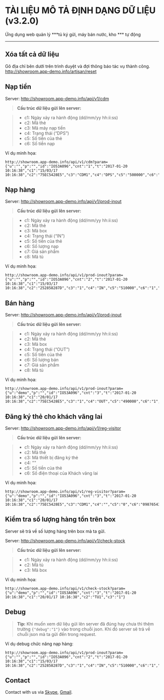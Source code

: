 TÀI LIỆU MÔ TẢ ĐỊNH DẠNG DỮ LIỆU (v3.2.0)
===================

Ứng dụng web quản lý ***tủ ký gửi, máy bán nước, kho *** tự động

----------


Xóa tất cả dữ liệu
-------------

Gõ địa chỉ bên dưới trên trình duyệt và đợi thông báo tác vụ thành công.
http://showroom.app-demo.info/artisan/reset

Nạp tiền 
-------------

Server: http://showroom.app-demo.info/api/v1/cdm

> **Cấu trúc dữ liệu gửi lên server:**

> - c1: Ngày xảy ra hành động (dd/mm/yy hh:ii:ss)
> - c2: Mã thẻ
> - c3: Mã máy nạp tiền
> - c4: Trạng thái (“DPS”)
> - c5: Số tiền của thẻ
> - c6: Số tiền nạp


Ví dụ minh họa:
```
http://showroom.app-demo.info/api/v1/cdm?param={"u":"","p":"","id":"IO53A096","cnt":"1","t":"2017-01-20 10:16:38","c1":"15/03/17 10:16:38","c2":"75EC5428E5","c3":"CDM1","c4":"DPS","c5":"500000","c6":"500000"}
```

Nạp hàng
-------------

Server: http://showroom.app-demo.info/api/v1/prod-inout

> **Cấu trúc dữ liệu gửi lên server:**

> - c1: Ngày xảy ra hành động (dd/mm/yy hh:ii:ss)
> - c2: Mã thẻ
> - c3: Mã box
> - c4: Trạng thái (“IN”)
> - c5: Số tiền của thẻ
> - c6: Số lượng nạp
> - c7: Giá sản phẩm
> - c8: Mã tủ

Ví dụ minh họa:
```
http://showroom.app-demo.info/api/v1/prod-inout?param={"u":"","p":"","id":"IO53A096","cnt":"2","t":"2017-01-20 10:16:38","c1":"15/03/17 10:16:38","c2":"252858287D","c3":"1","c4":"IN","c5":"510000","c6":"1","c7":"10000","c8":"TU1"}
```

Bán hàng
-------------

Server: http://showroom.app-demo.info/api/v1/prod-inout

> **Cấu trúc dữ liệu gửi lên server:**

> - c1: Ngày xảy ra hành động (dd/mm/yy hh:ii:ss)
> - c2: Mã thẻ
> - c3: Mã box
> - c4: Trạng thái (“OUT”)
> - c5: Số tiền của thẻ
> - c6: Số lượng bán
> - c7: Giá sản phẩm
> - c8: Mã tủ

Ví dụ minh họa:
```
http://showroom.app-demo.info/api/v1/prod-inout?param={"u":"demo","p":"","id":"IO53A096","cnt":"3","t":"2017-01-20 10:16:38","c1":"20/01/17 10:16:38","c2":"75EC5428E5","c3":"1","c4":"OUT","c5":"490000","c6":"1","c7":"10000","c8":"TU1"}
```

Đăng ký thẻ cho khách vãng lai
-------------

Server: http://showroom.app-demo.info/api/v1/reg-visitor

> **Cấu trúc dữ liệu gửi lên server:**

> - c1: Ngày xảy ra hành động (dd/mm/yy hh:ii:ss)
> - c2: Mã thẻ
> - c3: Mã thiết bị đăng ký thẻ
> - c4: ""
> - c5: Số tiền của thẻ
> - c6: Số điện thoại của Khách vãng lai

Ví dụ minh họa:
```
http://showroom.app-demo.info/api/v1/reg-visitor?param={"u":"demo","p":"","id":"IO53A096","cnt":"3","t":"2017-01-20 10:16:38","c1":"20/01/17 10:16:38","c2":"75EC5428E5","c3":"CDM1","c4":"","c5":"0","c6":"0987654321"}
```

Kiểm tra số lượng hàng tồn trên box
-------------
Server sẽ trả về số lượng hàng trên box mà ta gửi. 

Server: http://showroom.app-demo.info/api/v1/check-stock

> **Cấu trúc dữ liệu gửi lên server:**

> - c1: Ngày xảy ra hành động (dd/mm/yy hh:ii:ss)
> - c2: Mã tủ
> - c3: Mã box

Ví dụ minh họa:
```
http://showroom.app-demo.info/api/v1/check-stock?param={"u":"demo","p":"","id":"IO53A096","cnt":"3","t":"2017-01-20 10:16:38","c1":"20/01/17 10:16:38","c2":"TU1","c3":"1"}
```

Debug
-------------

> **Tip:** Khi muốn xem dữ liệu gửi lên server đã đúng hay chưa thì thêm trường ```{"debug":"1"}``` vào trong chuỗi json. Khi đó server sẽ trả về chuỗi json mà ta gửi đến trong request.

Ví dụ debug chức năng nạp hàng:
```
http://showroom.app-demo.info/api/v1/prod-inout?param={"u":"","p":"","id":"IO53A096","cnt":"2","t":"2017-01-20 10:16:38","c1":"15/03/17 10:16:38","c2":"252858287D","c3":"1","c4":"IN","c5":"510000","c6":"1","c7":"10000","c8":"TU1","debug":"1"}
```

Contact
-----------------------------------
Contact with us via [Skype](skype:ntxinh.tintansoft), [Gmail](mailto:ntxinh@tintansoft.com).
